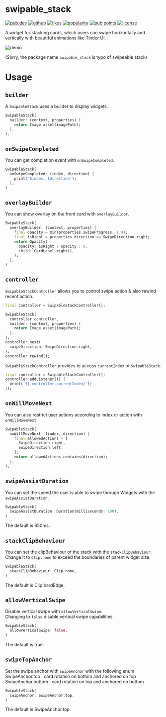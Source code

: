 # swipable_stack
<a href="https://pub.dev/packages/swipable_stack"><img src="https://img.shields.io/pub/v/swipable_stack.svg?style=flat?logo=dart" alt="pub.dev"></a>
<a href="https://github.com/HeavenOSK/flutter_swipable_stack"><img src="https://img.shields.io/static/v1?label=platform&message=flutter&color=1ebbfd" alt="github"></a>
[![likes](https://badges.bar/swipable_stack/likes)](https://pub.dev/packages/swipable_stack/score)
[![popularity](https://badges.bar/swipable_stack/popularity)](https://pub.dev/packages/swipable_stack/score)
[![pub points](https://badges.bar/swipable_stack/pub%20points)](https://pub.dev/packages/swipable_stack/score)
<a href="https://github.com/HeavenOSK/flutter_swipable_stack/blob/main/LICENSE"><img src="https://img.shields.io/github/license/HeavenOSK/flutter_swipable_stack.svg" alt="license"></a>

A widget for stacking cards, which users can swipe horizontally and vertically with beautiful animations like Tinder UI.

![demo](https://github.com/HeavenOSK/gif_repository/blob/main/swipable_stack/demo.gif?raw=true)
 
(Sorry, the package name `swipable_stack` is typo of swipeable stack)
 
# Usage
## `builder`
A `SwipableStack` uses a builder to display widgets.
```dart
SwipableStack(
  builder: (context, properties) {
    return Image.asset(imagePath);
  },
),
```
## `onSwipeCompleted`
You can get completion event with `onSwipeCompleted`.
```dart
SwipableStack(
  onSwipeCompleted: (index, direction) {
    print('$index, $direction');
  },
)
```

## `overlayBuilder`
You can show overlay on the front card with `overlayBuilder`.
```dart
SwipableStack(
  overlayBuilder: (context, properties) {
    final opacity = min(properties.swipeProgress, 1.0);
    final isRight = properties.direction == SwipeDirection.right;
    return Opacity(
      opacity: isRight ? opacity : 0,
      child: CardLabel.right(),
    );
  },
)
```

## `controller`
`SwipableStackController` allows you to control swipe action & also rewind recent action.
 
```dart
final controller = SwipableStackController();

SwipableStack(
  controller:controller,
  builder: (context, properties) {
    return Image.asset(imagePath);
  },
);
controller.next(
  swipeDirection: SwipeDirection.right,
);
controller.rewind();
```

`SwipableStackController` provides to access `currentIndex` of `SwipableStack`.
```dart
final controller = SwipableStackController();
controller.addListener(() {
  print('${_controller.currentIndex}');
});
```

## `onWillMoveNext`
You can also restrict user actions according to index or action with `onWillMoveNext`.
```dart
SwipableStack(
  onWillMoveNext: (index, direction) {
    final allowedActions = [
      SwipeDirection.right,
      SwipeDirection.left,
    ];
    return allowedActions.contains(direction);
  },
);
```

## `swipeAssistDuration`

You can set the speed the user is able to swipe through Widgets with the `swipeAssistDuration`.

```dart
SwipableStack(
  swipeAssistDuration: Duration(milliseconds: 100),
)
```

The default is 650ms.

## `stackClipBehaviour`

You can set the clipBehaviour of the stack with the `stackClipBehaviour`.  
Change it to `Clip.none` to exceed the boundaries of parent widget size.

```dart
SwipableStack(
  stackClipBehaviour: Clip.none,
)
```

The default is Clip.hardEdge.


## `allowVerticalSwipe`

Disable vertical swipe with `allowVerticalSwipe`.  
Changing to `false` disable vertical swipe capabilities

```dart
SwipableStack(
  allowVerticalSwipe: false,
)
```

The default is true.

## `swipeTopAnchor`

Set the swipe anchor with `swipeAnchor` with the following enum
SwipeAnchor.top : card rotation on bottom and anchored on top
SwipeAnchor.bottom : card rotation on top and anchored on bottom

```dart
SwipableStack(
  swipeAnchor: SwipeAnchor.top,
)
```

The default is SwipeAnchor.top.



